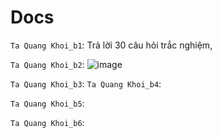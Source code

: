 # Docs

`Ta Quang Khoi_b1`: Trả lời 30 câu hỏi trắc nghiệm, 

`Ta Quang Khoi_b2`: ![image](https://user-images.githubusercontent.com/45689286/159228074-5710cbb3-c65a-4de5-96af-a0429c6227de.png)

`Ta Quang Khoi_b3`: 
`Ta Quang Khoi_b4`: 

`Ta Quang Khoi_b5`: 

`Ta Quang Khoi_b6`: 

